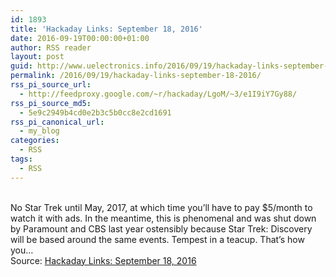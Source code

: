 ```yaml
---
id: 1893
title: 'Hackaday Links: September 18, 2016'
date: 2016-09-19T00:00:00+01:00
author: RSS reader
layout: post
guid: http://www.uelectronics.info/2016/09/19/hackaday-links-september-18-2016/
permalink: /2016/09/19/hackaday-links-september-18-2016/
rss_pi_source_url:
  - http://feedproxy.google.com/~r/hackaday/LgoM/~3/e1I9iY7Gy88/
rss_pi_source_md5:
  - 5e9c2949b4cd0e2b3c5b0cc8e2cd1691
rss_pi_canonical_url:
  - my_blog
categories:
  - RSS
tags:
  - RSS
---
```

&#013;  
No Star Trek until May, 2017, at which time you’ll have to pay $5/month to watch it with ads. In the meantime, this is phenomenal and was shut down by Paramount and CBS last year ostensibly because Star Trek: Discovery will be based around the same events. Tempest in a teacup. That’s how you…&#013;  
Source: <a href="http://feedproxy.google.com/~r/hackaday/LgoM/~3/e1I9iY7Gy88/" target="_blank">Hackaday Links: September 18, 2016</a>